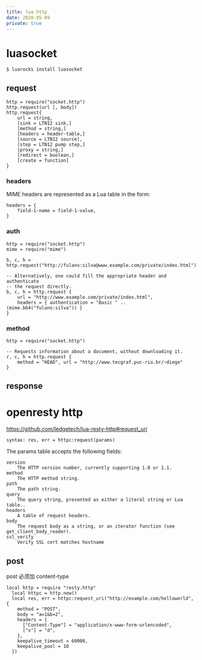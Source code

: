 ```yaml
---
title: lua http
date: 2020-05-09
private: true
---
```

# luasocket
	$ luarocks install luasocket

## request
    http = require("socket.http")
    http.request(url [, body])
    http.request{
        url = string,
        [sink = LTN12 sink,]
        [method = string,]
        [headers = header-table,]
        [source = LTN12 source],
        [step = LTN12 pump step,]
        [proxy = string,]
        [redirect = boolean,]
        [create = function]
    }

### headers
MIME headers are represented as a Lua table in the form:

    headers = {
        field-1-name = field-1-value,
    }

### auth
    http = require("socket.http")
    mime = require("mime")

    b, c, h = http.request("http://fulano:silva@www.example.com/private/index.html")

    -- Alternatively, one could fill the appropriate header and authenticate
    -- the request directly.
    b, c, h = http.request {
        url = "http://www.example.com/private/index.html",
        headers = { authentication = "Basic " .. (mime.b64("fulano:silva")) }
    }

### method

    http = require("socket.http")

    -- Requests information about a document, without downloading it.
    r, c, h = http.request {
        method = "HEAD", url = "http://www.tecgraf.puc-rio.br/~diego"
    }

## response

# openresty http
https://github.com/ledgetech/lua-resty-http#request_uri

    syntax: res, err = httpc:request(params)

The params table accepts the following fields:

    version 
        The HTTP version number, currently supporting 1.0 or 1.1.
    method 
        The HTTP method string.
    path 
        The path string.
    query 
        The query string, presented as either a literal string or Lua table..
    headers 
        A table of request headers.
    body 
        The request body as a string, or an iterator function (see get_client_body_reader).
    ssl_verify 
        Verify SSL cert matches hostname

## post
post 必须加 content-type

    local http = require "resty.http"
      local httpc = http.new()
      local res, err = httpc:request_uri("http://example.com/helloworld", {
        method = "POST",
        body = "a=1&b=2",
        headers = {
          ["Content-Type"] = "application/x-www-form-urlencoded",
          ["x"] = "d",
        },
        keepalive_timeout = 60000,
        keepalive_pool = 10
      })